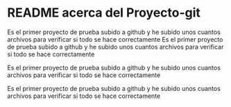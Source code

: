 # README acerca del Proyecto-git
Es el primer proyecto de prueba subido a github
y he subido unos cuantos archivos para verificar
si todo se hace correctamente
Es el primer proyecto de prueba subido a github
y he subido unos cuantos archivos para verificar
si todo se hace correctamente

Es el primer proyecto de prueba subido a github
y he subido unos cuantos archivos para verificar
si todo se hace correctamente

Es el primer proyecto de prueba subido a github
y he subido unos cuantos archivos para verificar
si todo se hace correctamente
